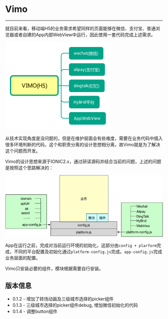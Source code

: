 # Vimo
---

就目前来看，移动端H5的业务需求希望同样的页面能够在微信、支付宝、普通浏览器或者自建的App内部WebView中运行，因此使用一套代码完成上述需求。


![](./static/VIMO(H5).png)


从技术实现角度是没问题的，但是在维护层面会有些难度，需要在业务代码中插入很多环境判断的代码，这个和职责分离的设计思想相分离，故Vimo就是为了解决这个问题而开发。

Vimo的设计思想来源于IONIC2.x，通过研读源码并结合当前的问题，上述的问题是按照这个思路解决的：

![](./static/layer-structure.png)

App在运行之前，完成对当前运行环境的初始化，这部分由`config + plarform`完成，不同的平台配置及初始化通过`platform-config.js`完成。`app-config.js`完成业务层面的配置。


Vimo只安装必要的组件，模块根据需要自行安装。


## 版本信息

- 0.1.2 - 增加了转场动画及三级城市选择的picker组件
- 0.1.3 - 三级城市选择的picker组件debug, 增加微信初始化的代码
- 0.1.4 - 调整button组件